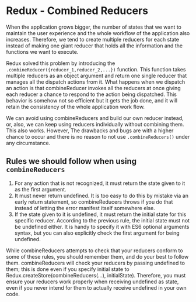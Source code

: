 # Redux - Combined Reducers

When the application grows bigger, the number of states that we want to maintain the user experience and the whole workflow of the application also increases. Therefore, we tend to create multiple reducers for each state instead of making one giant reducer that holds all the information and the functions we want to execute.

Redux solved this problem by introducing the `.combineReducer({reducer_1,reducer_2,...})` function. This function takes multiple reducers as an object argument and return one single reducer that manages all the dispatch actions from it. What happens when we dispatch an action is that combineReducer invokes all the reducers at once giving each reducer a chance to respond to the action being dispatched. This behavior is somehow not so efficient but it gets the job done, and it will retain the consistency of the whole application work flow.

We can avoid using combineReducers and build our own reducer instead, or, also, we can keep using reducers individually without combining them. This also works. However, The drawbacks and bugs are with a higher chance to occur and there is no reason to not use `.combineReducers()` under any circumstance. 

## Rules we should follow when using `combineReducers`

1. For any action that is not recognized, it must return the state given to it as the first argument.
2. It must never return undefined. It is too easy to do this by mistake via an early return statement, so combineReducers throws if you do that instead of letting the error manifest itself somewhere else.
3. If the state given to it is undefined, it must return the initial state for this specific reducer. According to the previous rule, the initial state must not be undefined either. It is handy to specify it with ES6 optional arguments syntax, but you can also explicitly check the first argument for being undefined.

While combineReducers attempts to check that your reducers conform to some of these rules, you should remember them, and do your best to follow them. combineReducers will check your reducers by passing undefined to them; this is done even if you specify initial state to Redux.createStore(combineReducers(...), initialState). Therefore, you must ensure your reducers work properly when receiving undefined as state, even if you never intend for them to actually receive undefined in your own code.
